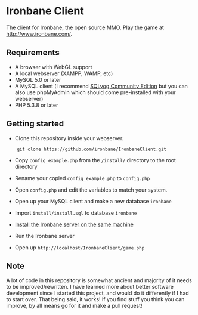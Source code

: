 Ironbane Client
==============

The client for Ironbane, the open source MMO.
Play the game at <http://www.ironbane.com/>.

## Requirements

* A browser with WebGL support
* A local webserver (XAMPP, WAMP, etc)
* MySQL 5.0 or later
* A MySQL client (I recommend [SQLyog Community Edition](https://code.google.com/p/sqlyog/downloads/list) but you can also use phpMyAdmin which should come pre-installed with your webserver)
* PHP 5.3.8 or later

## Getting started

* Clone this repository inside your webserver.
 
```
    git clone https://github.com/ironbane/IronbaneClient.git
```

* Copy ```config_example.php``` from the ```/install/``` directory to the root directory

* Rename your copied ```config_example.php``` to ```config.php```

* Open ```config.php``` and edit the variables to match your system.

* Open up your MySQL client and make a new database ```ironbane```

* Import ```install/install.sql``` to database ```ironbane```

* [Install the Ironbane server on the same machine](https://github.com/ironbane/IronbaneServer/)

* Run the Ironbane server

* Open up ```http://localhost/IronbaneClient/game.php```

## Note

A lot of code in this repository is somewhat ancient and majority of it needs to be improved/rewritten.
I have learned more about better software development since I started this project, and would do it differently if I had to start over.
That being said, it works! If you find stuff you think you can improve, by all means go for it and make a pull request!
